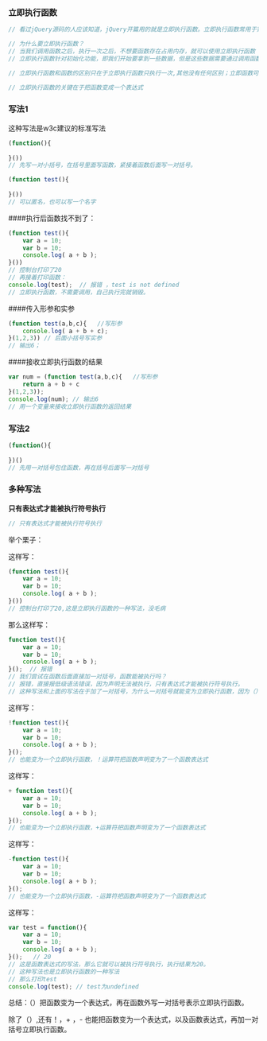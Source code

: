 ### 立即执行函数

```js
// 看过jQuery源码的人应该知道，jQuery开篇用的就是立即执行函数。立即执行函数常用于第三方库，好处在于隔离作用域，任何一个第三方库都会存在大量的变量和函数，为了避免变量污染（命名冲突），开发者们想到的解决办法就是使用立即执行函数。
```

```js
// 为什么要立即执行函数？
// 当我们调用函数之后，执行一次之后，不想要函数存在占用内存，就可以使用立即执行函数
// 立即执行函数针对初始化功能，即我们开始要拿到一些数据，但是这些数据需要通过调用函数才能得到，拿到数据之后就销毁函数。
```

```js
// 立即执行函数和函数的区别只在于立即执行函数只执行一次,其他没有任何区别；立即函数可以有形参，实参，执行期上下文（AO），
```

```js
// 立即执行函数的关键在于把函数变成一个表达式
```

### 写法1

这种写法是w3c建议的标准写法

```js
(function(){
    
}())
// 先写一对小括号，在括号里面写函数，紧接着函数后面写一对括号。
```

```js
(function test(){
    
}())
// 可以匿名，也可以写一个名字
```

####执行后函数找不到了：

```js
(function test(){
    var a = 10;
    var b = 10;
    console.log( a + b );
}())
// 控制台打印了20
// 再接着打印函数：
console.log(test);  // 报错 ，test is not defined
// 立即执行函数，不需要调用，自己执行完就销毁。
```

####传入形参和实参

```js
(function test(a,b,c){   //写形参
    console.log( a + b + c);
}(1,2,3)) // 后面小括号写实参
// 输出6；
```

####接收立即执行函数的结果

```js
var num = (function test(a,b,c){   //写形参
    return a + b + c
}(1,2,3));
console.log(num); // 输出6
// 用一个变量来接收立即执行函数的返回结果
```

### 写法2

```js
(function(){
    
})()
// 先用一对括号包住函数，再在括号后面写一对括号
```

### 多种写法

**只有表达式才能被执行符号执行**

```js
// 只有表达式才能被执行符号执行
```

举个栗子：

这样写：

```js
(function test(){
    var a = 10;
    var b = 10;
    console.log( a + b );
}())
// 控制台打印了20,这是立即执行函数的一种写法，没毛病
```

那么这样写：

```js
function test(){
    var a = 10;
    var b = 10;
    console.log( a + b );
}();  // 报错
// 我们尝试在函数后面直接加一对括号，函数能被执行吗？
// 报错，直接报低级语法错误，因为声明无法被执行，只有表达式才能被执行符号执行。
// 这种写法和上面的写法在于加了一对括号，为什么一对括号就能变为立即执行函数，因为（）把函数包起来，此时函数变为了一个表达式，而不再是一个声明了。
```

这样写：

```js
!function test(){
    var a = 10;
    var b = 10;
    console.log( a + b );
}();
// 也能变为一个立即执行函数，！运算符把函数声明变为了一个函数表达式
```

这样写：

```js
+ function test(){
    var a = 10;
    var b = 10;
    console.log( a + b );
}();
// 也能变为一个立即执行函数，+运算符把函数声明变为了一个函数表达式
```

这样写：

```js
-function test(){
    var a = 10;
    var b = 10;
    console.log( a + b );
}();
// 也能变为一个立即执行函数，-运算符把函数声明变为了一个函数表达式
```

这样写：

```js
var test = function(){
    var a = 10;
    var b = 10;
    console.log( a + b );
}();   // 20
// 这是函数表达式的写法，那么它就可以被执行符号执行，执行结果为20。
// 这种写法也是立即执行函数的一种写法
// 那么打印test
console.log(test); // test为undefined
```

总结：（）把函数变为一个表达式，再在函数外写一对括号表示立即执行函数。

除了（）,还有！，+ ，- 也能把函数变为一个表达式，以及函数表达式，再加一对括号立即执行函数。













